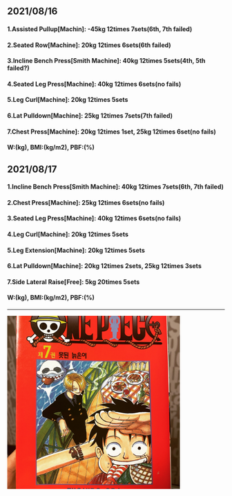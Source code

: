 ## 2021/08/16
#### 1.Assisted Pullup\[Machin\]: -45kg 12times 7sets(6th, 7th failed)
#### 2.Seated Row\[Machine\]: 20kg 12times 6sets(6th failed)
#### 3.Incline Bench Press\[Smith Machine\]: 40kg 12times 5sets(4th, 5th failed?)
#### 4.Seated Leg Press\[Machine\]: 40kg 12times 6sets(no fails)
#### 5.Leg Curl\[Machine\]: 20kg 12times 5sets
#### 6.Lat Pulldown\[Machine\]: 25kg 12times 7sets(7th failed)
#### 7.Chest Press\[Machine\]: 20kg 12times 1set, 25kg 12times 6set(no fails) 
#### W:(kg), BMI:(kg/m2), PBF:(%)

## 2021/08/17
#### 1.Incline Bench Press\[Smith Machine\]: 40kg 12times 7sets(6th, 7th failed)
#### 2.Chest Press\[Machine\]: 25kg 12times 6sets(no fails)
#### 3.Seated Leg Press\[Machine\]: 40kg 12times 6sets(no fails)
#### 4.Leg Curl\[Machine\]: 20kg 12times 5sets
#### 5.Leg Extension\[Machine\]: 20kg 12times 5sets
#### 6.Lat Pulldown\[Machine\]: 20kg 12times 2sets, 25kg 12times 3sets
#### 7.Side Lateral Raise\[Free\]: 5kg 20times 5sets
#### W:(kg), BMI:(kg/m2), PBF:(%)

---
<img src='./_resources/__07.jpg' width='400px' />
